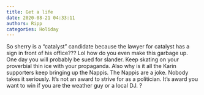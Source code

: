 ```yaml
---
title: Get a life
date: 2020-08-21 04:33:11
authors: Ripp
categories: Holiday
---
```


 So sherry is a “catalyst” candidate because the lawyer for catalyst has a sign in front of his office??? Lol how do you even make this garbage up. One day you will probably be sued for slander. Keep skating on your proverbial thin ice  with your propaganda. Also why is it all the Karin supporters keep bringing up the Nappis. The Nappis are a joke. Nobody takes it seriously. It’s not an award to strive for as a politician.  It’s award you want to win if you are the weather guy or a local DJ. ?